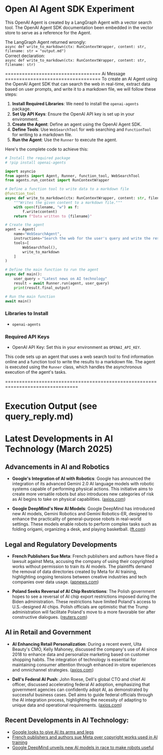 # Open AI Agent SDK Experiment

This OpenAI Agent is created by a LangGraph Agent with a vector search tool. The OpenAI Agent SDK documentation been embedded in the vector store to serve as a reference for the Agent.

The LangGraph Agent returned wrongly:<br>
```async def write_to_markdown(ctx: RunContextWrapper, content: str, filename: str = "output.md")```
<br>
Correct declaration:<br>
```async def write_to_markdown(ctx: RunContextWrapper, content: str, filename: str)```<br>



================================== Ai Message ==================================
To create an AI Agent using the OpenAI Agent SDK that can search the web in real-time, extract data based on user prompts, and write it to a markdown file, we will follow these steps:
<br>
1. **Install Required Libraries**: We need to install the `openai-agents` package.
2. **Set Up API Keys**: Ensure the OpenAI API key is set up in your environment.
3. **Create the Agent**: Define an agent using the OpenAI Agent SDK.
4. **Define Tools**: Use `WebSearchTool` for web searching and `FunctionTool` for writing to a markdown file.
5. **Run the Agent**: Use the `Runner` to execute the agent.

Here's the complete code to achieve this:

```python
# Install the required package
# !pip install openai-agents

import asyncio
from agents import Agent, Runner, function_tool, WebSearchTool
from agents.run_context import RunContextWrapper

# Define a function tool to write data to a markdown file
@function_tool
async def write_to_markdown(ctx: RunContextWrapper, content: str, filename: str = "output.md") -> str:
    """Writes the given content to a markdown file."""
    with open(filename, "w") as f:
        f.write(content)
    return f"Data written to {filename}"

# Create the agent
agent = Agent(
    name="WebSearchAgent",
    instructions="Search the web for the user's query and write the results to a markdown file.",
    tools=[
        WebSearchTool(),
        write_to_markdown
    ]
)

# Define the main function to run the agent
async def main():
    user_query = "Latest news on AI technology"
    result = await Runner.run(agent, user_query)
    print(result.final_output)

# Run the main function
await main()
```

### Libraries to Install
- `openai-agents`

### Required API Keys
- OpenAI API Key: Set this in your environment as `OPENAI_API_KEY`.

This code sets up an agent that uses a web search tool to find information online and a function tool to write the results to a markdown file. The agent is executed using the `Runner` class, which handles the asynchronous execution of the agent's tasks.


================================================================================
# Execution Output (see query_reply.md)

# Latest Developments in AI Technology (March 2025)

## Advancements in AI and Robotics

- **Google's Integration of AI with Robotics**: Google has announced the integration of its advanced Gemini 2.0 AI language models with robotic systems capable of performing physical actions. This initiative aims to create more versatile robots but also introduces new categories of risk as AI begins to take on physical capabilities. ([axios.com](https://www.axios.com/2025/03/12/google-humanoid-robotics-gemini-deepmind?utm_source=openai))

- **Google DeepMind's New AI Models**: Google DeepMind has introduced new AI models, Gemini Robotics and Gemini Robotics-ER, designed to enhance the practicality of general-purpose robots in real-world settings. These models enable robots to perform complex tasks such as folding origami, organizing a desk, and playing basketball. ([ft.com](https://www.ft.com/content/f0b1dff8-8936-4e05-9e0f-b1bbbb40dc02?utm_source=openai))

## Legal and Regulatory Developments

- **French Publishers Sue Meta**: French publishers and authors have filed a lawsuit against Meta, accusing the company of using their copyrighted works without permission to train its AI models. The plaintiffs demand the removal of data directories created by Meta for AI training, highlighting ongoing tensions between creative industries and tech companies over data usage. ([apnews.com](https://apnews.com/article/168b32059e70d0509b0a6ac407f37e8a?utm_source=openai))

- **Poland Seeks Reversal of AI Chip Restrictions**: The Polish government hopes to see a reversal of AI chip export restrictions imposed during the Biden administration. These restrictions have limited Poland's access to U.S.-designed AI chips. Polish officials are optimistic that the Trump administration will facilitate Poland's move to a more favorable tier after constructive dialogues. ([reuters.com](https://www.reuters.com/technology/poland-hopes-trump-will-reverse-biden-era-ai-chip-restrictions-2025-03-12/?utm_source=openai))

## AI in Retail and Government

- **AI Enhancing Retail Personalization**: During a recent event, Ulta Beauty's CMO, Kelly Mahoney, discussed the company's use of AI since 2018 to enhance data and personalize marketing based on customer shopping habits. The integration of technology is essential for maintaining consumer attention through enhanced in-store experiences and omnichannel strategies. ([axios.com](https://www.axios.com/2025/03/12/axios-event-technology-retail-personalization?utm_source=openai))

- **Dell's Federal AI Push**: John Roese, Dell's global CTO and chief AI officer, discussed accelerating federal AI adoption, emphasizing that government agencies can confidently adopt AI, as demonstrated by successful business cases. Dell aims to guide federal officials through the AI integration process, highlighting the necessity of adapting to unique data and operational requirements. ([axios.com](https://www.axios.com/2025/03/12/axios-interview-john-roese-dell-federal-ai-push?utm_source=openai))

## Recent Developments in AI Technology:  
- [Google looks to give AI its arms and legs](https://www.axios.com/2025/03/12/google-humanoid-robotics-gemini-deepmind?utm_source=openai)  
- [French publishers and authors sue Meta over copyright works used in AI training](https://apnews.com/article/168b32059e70d0509b0a6ac407f37e8a?utm_source=openai)  
- [Google DeepMind unveils new AI models in race to make robots useful](https://www.ft.com/content/f0b1dff8-8936-4e05-9e0f-b1bbbb40dc02?utm_source=openai)
